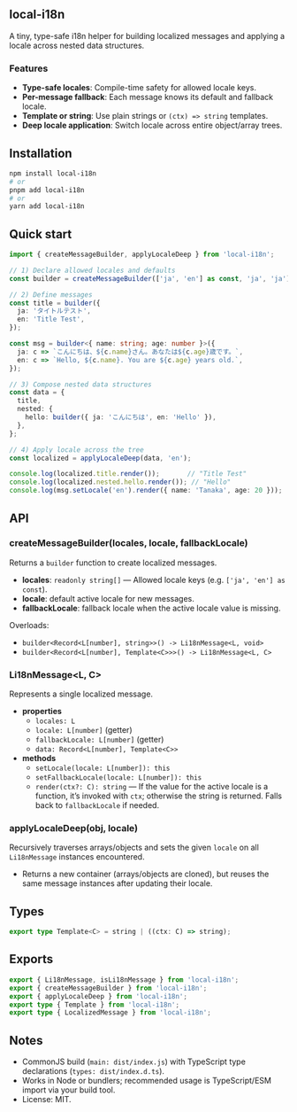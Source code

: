 ## local-i18n

A tiny, type-safe i18n helper for building localized messages and applying a locale across nested data structures.

### Features
- **Type-safe locales**: Compile-time safety for allowed locale keys.
- **Per-message fallback**: Each message knows its default and fallback locale.
- **Template or string**: Use plain strings or `(ctx) => string` templates.
- **Deep locale application**: Switch locale across entire object/array trees.

## Installation

```bash
npm install local-i18n
# or
pnpm add local-i18n
# or
yarn add local-i18n
```

## Quick start

```ts
import { createMessageBuilder, applyLocaleDeep } from 'local-i18n';

// 1) Declare allowed locales and defaults
const builder = createMessageBuilder(['ja', 'en'] as const, 'ja', 'ja');

// 2) Define messages
const title = builder({
  ja: 'タイトルテスト',
  en: 'Title Test',
});

const msg = builder<{ name: string; age: number }>({
  ja: c => `こんにちは、${c.name}さん。あなたは${c.age}歳です。`,
  en: c => `Hello, ${c.name}. You are ${c.age} years old.`,
});

// 3) Compose nested data structures
const data = {
  title,
  nested: {
    hello: builder({ ja: 'こんにちは', en: 'Hello' }),
  },
};

// 4) Apply locale across the tree
const localized = applyLocaleDeep(data, 'en');

console.log(localized.title.render());       // "Title Test"
console.log(localized.nested.hello.render()); // "Hello"
console.log(msg.setLocale('en').render({ name: 'Tanaka', age: 20 }));
```

## API

### createMessageBuilder(locales, locale, fallbackLocale)
Returns a `builder` function to create localized messages.

- **locales**: `readonly string[]` — Allowed locale keys (e.g. `['ja', 'en'] as const`).
- **locale**: default active locale for new messages.
- **fallbackLocale**: fallback locale when the active locale value is missing.

Overloads:
- `builder<Record<L[number], string>>() -> Li18nMessage<L, void>`
- `builder<Record<L[number], Template<C>>>() -> Li18nMessage<L, C>`

### Li18nMessage<L, C>
Represents a single localized message.

- **properties**
  - `locales: L`
  - `locale: L[number]` (getter)
  - `fallbackLocale: L[number]` (getter)
  - `data: Record<L[number], Template<C>>`
- **methods**
  - `setLocale(locale: L[number]): this`
  - `setFallbackLocale(locale: L[number]): this`
  - `render(ctx?: C): string` — If the value for the active locale is a function, it’s invoked with `ctx`; otherwise the string is returned. Falls back to `fallbackLocale` if needed.

### applyLocaleDeep(obj, locale)
Recursively traverses arrays/objects and sets the given `locale` on all `Li18nMessage` instances encountered.

- Returns a new container (arrays/objects are cloned), but reuses the same message instances after updating their locale.

## Types

```ts
export type Template<C> = string | ((ctx: C) => string);
```

## Exports

```ts
export { Li18nMessage, isLi18nMessage } from 'local-i18n';
export { createMessageBuilder } from 'local-i18n';
export { applyLocaleDeep } from 'local-i18n';
export type { Template } from 'local-i18n';
export type { LocalizedMessage } from 'local-i18n';
```

## Notes
- CommonJS build (`main: dist/index.js`) with TypeScript type declarations (`types: dist/index.d.ts`).
- Works in Node or bundlers; recommended usage is TypeScript/ESM import via your build tool.
- License: MIT.
